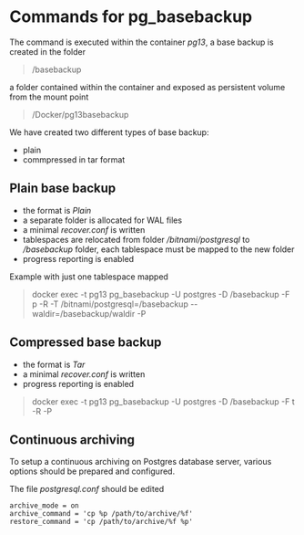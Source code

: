 # Commands for pg_basebackup

The command is executed within the container _pg13_, a base backup is created in the folder
> /basebackup

a folder contained within the container and exposed as persistent volume from the mount point
> /Docker/pg13basebackup

We have created two different types of base backup:
- plain 
- commpressed in tar format

## Plain base backup

- the format is _Plain_
- a separate folder is allocated for WAL files
- a minimal _recover.conf_ is written
- tablespaces are relocated from folder _/bitnami/postgresql_ to _/basebackup_ folder, each tablespace must be mapped to the new folder
- progress reporting is enabled

Example with just one tablespace mapped

> docker exec -t pg13 pg_basebackup -U postgres -D /basebackup -F p -R -T /bitnami/postgresql=/basebackup --waldir=/basebackup/waldir -P


## Compressed base backup

- the format is _Tar_
- a minimal _recover.conf_ is written
- progress reporting is enabled

> docker exec -t pg13 pg_basebackup -U postgres -D /basebackup -F t -R -P


## Continuous archiving

To setup a continuous archiving on Postgres database server, various options should be prepared and configured.

The file _postgresql.conf_ should be edited
```
archive_mode = on
archive_command = 'cp %p /path/to/archive/%f'
restore_command = 'cp /path/to/archive/%f %p'
```
